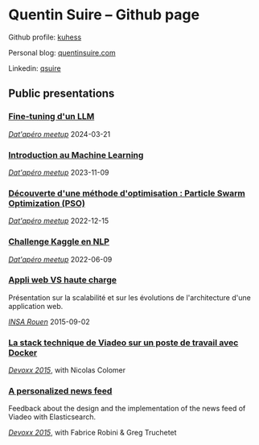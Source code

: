 # Quentin Suire – Github page

Github profile: [kuhess](https://github.com/kuhess)

Personal blog: [quentinsuire.com](https://quentinsuire.com)

Linkedin: [qsuire](https://www.linkedin.com/in/qsuire/)

## Public presentations

### [Fine-tuning d'un LLM](datapero-finetuning-llm)

[*Dat'apéro meetup*](https://www.meetup.com/datapero-angers/) 2024-03-21

### [Introduction au Machine Learning](datapero-intro-ml)

[*Dat'apéro meetup*](https://www.meetup.com/datapero-angers/) 2023-11-09

### [Découverte d'une méthode d'optimisation : Particle Swarm Optimization (PSO)](datapero-pso-ann)

[*Dat'apéro meetup*](https://www.meetup.com/datapero-angers/) 2022-12-15

### [Challenge Kaggle en NLP](https://www.kaggle.com/code/qsuire/goodreads-huggingface-inference/notebook)

[*Dat'apéro meetup*](https://www.meetup.com/datapero-angers/) 2022-06-09

### [Appli web VS haute charge](presentations/appli-web-vs-haute-charge)

Présentation sur la scalabilité et sur les évolutions de l'architecture d'une application web.

[*INSA Rouen*](https://www.insa-rouen.fr/) 2015-09-02

### [La stack technique de Viadeo sur un poste de travail avec Docker](https://speakerdeck.com/viadeoteam/docker-at-viadeo)

[*Devoxx 2015*](https://www.devoxx.fr), with
Nicolas Colomer

### [A personalized news feed](https://speakerdeck.com/viadeoteam/a-personalized-news-feed)

Feedback about the design and the implementation of the news feed of Viadeo with Elasticsearch.

[*Devoxx 2015*](https://www.devoxx.fr), with Fabrice Robini & Greg Truchetet
